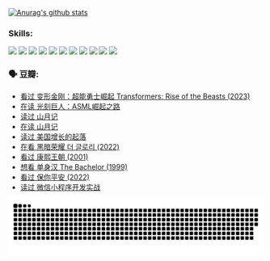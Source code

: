 
[![Anurag's github stats](https://github-readme-stats.vercel.app/api?username=w940853815)](https://github.com/anuraghazra/github-readme-stats)

### Skills:

<code><img height="32" src="https://cdn.jsdelivr.net/npm/simple-icons@v5/icons/python.svg"></code>
<code><img height="32" src="https://cdn.jsdelivr.net/npm/simple-icons@v5/icons/javascript.svg"></code>
<code><img height="32" src="https://cdn.jsdelivr.net/npm/simple-icons@v5/icons/django.svg"></code>
<code><img height="32" src="https://cdn.jsdelivr.net/npm/simple-icons@v5/icons/flask.svg"></code>
<code><img height="32" src="https://cdn.jsdelivr.net/npm/simple-icons@v5/icons/vuetify.svg"></code>
<code><img height="32" src="https://cdn.jsdelivr.net/npm/simple-icons@v5/icons/git.svg"></code>
<code><img height="32" src="https://cdn.jsdelivr.net/npm/simple-icons@v5/icons/docker.svg"></code>
<code><img height="32" src="https://cdn.jsdelivr.net/npm/simple-icons@v5/icons/postgresql.svg"></code>
<code><img height="32" src="https://cdn.jsdelivr.net/npm/simple-icons@v5/icons/elasticsearch.svg"></code>
<code><img height="32" src="https://cdn.jsdelivr.net/npm/simple-icons@v5/icons/macos.svg"></code>
<code><img height="32" src="https://cdn.jsdelivr.net/npm/simple-icons@v5/icons/linux.svg"></code>

### 🗣 豆瓣:

<!-- DOUBAN-ACTIVITIES:START -->
- [看过 变形金刚：超能勇士崛起 Transformers: Rise of the Beasts‎ (2023)](https://www.douban.com/people/136069238/status/4267685771/?_i=86723370)
- [在读 光刻巨人：ASML崛起之路](https://www.douban.com/people/136069238/status/4266569048/?_i=86723370)
- [读过 山月记](https://www.douban.com/people/136069238/status/4266567455/?_i=86723370)
- [在读 山月记](https://www.douban.com/people/136069238/status/4256796460/?_i=86723370)
- [读过 美国增长的起落](https://www.douban.com/people/136069238/status/4256795052/?_i=86723370)
- [在看 黑暗荣耀 더 글로리‎ (2022)](https://www.douban.com/people/136069238/status/4256207386/?_i=86723370)
- [看过 康熙王朝‎ (2001)](https://www.douban.com/people/136069238/status/4254396418/?_i=86723370)
- [想看 单身汉 The Bachelor‎ (1999)](https://www.douban.com/people/136069238/status/4250318861/?_i=86723370)
- [看过 保你平安‎ (2022)](https://www.douban.com/people/136069238/status/4239139510/?_i=86723370)
- [读过 微信小程序开发实战](https://www.douban.com/people/136069238/status/4237321528/?_i=86723370)
<!-- DOUBAN-ACTIVITIES:END -->


![Snake animation](https://raw.githubusercontent.com/w940853815/w940853815/output/github-contribution-grid-snake.svg)

<!--
**w940853815/w940853815** is a ✨ _special_ ✨ repository because its `README.md` (this file) appears on your GitHub profile.

Here are some ideas to get you started:

- 🔭 I’m currently working on ...
- 🌱 I’m currently learning ...
- 👯 I’m looking to collaborate on ...
- 🤔 I’m looking for help with ...
- 💬 Ask me about ...
- 📫 How to reach me: ...
- 😄 Pronouns: ...
- ⚡ Fun fact: ...
-->
